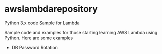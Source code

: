 # awslambdarepository
Python 3.x code Sample for Lambda

Sample code and examples for those starting learning AWS Lambda using Python. Here are some examples

- DB Password Rotation